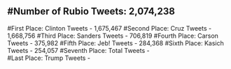 #Number of Rubio Tweets: 2,074,238
---
#First Place: Clinton Tweets - 1,675,467
#Second Place: Cruz Tweets - 1,668,756
#Third Place: Sanders Tweets - 706,819
#Fourth Place: Carson Tweets - 375,982
#Fifth Place: Jeb! Tweets - 284,368
#Sixth Place: Kasich Tweets - 254,057
#Seventh Place: Total Tweets -  
#Last Place: Trump Tweets - 
